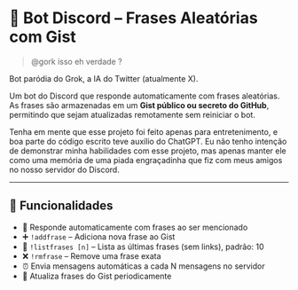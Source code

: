 # 🤖 Bot Discord – Frases Aleatórias com Gist

> @gork isso eh verdade ?

Bot paródia do Grok, a IA do Twitter (atualmente X). 

Um bot do Discord que responde automaticamente com frases aleatórias. As frases são armazenadas em um **Gist público ou secreto do GitHub**, permitindo que sejam atualizadas remotamente sem reiniciar o bot.

Tenha em mente que esse projeto foi feito apenas para entretenimento, e boa parte do código escrito teve auxílio do ChatGPT. Eu não tenho intenção de demonstrar minha habilidades com esse projeto, mas apenas manter ele como uma memória de uma piada engraçadinha que fiz com meus amigos no nosso servidor do Discord. 

---

## 🚀 Funcionalidades

- 🎲 Responde automaticamente com frases ao ser mencionado
- ➕ `!addfrase` – Adiciona nova frase ao Gist
- 📜 `!listfrases [n]` – Lista as últimas frases (sem links), padrão: 10
- ❌ `!rmfrase` – Remove uma frase exata
- ⏰ Envia mensagens automáticas a cada N mensagens no servidor
- 🔁 Atualiza frases do Gist periodicamente